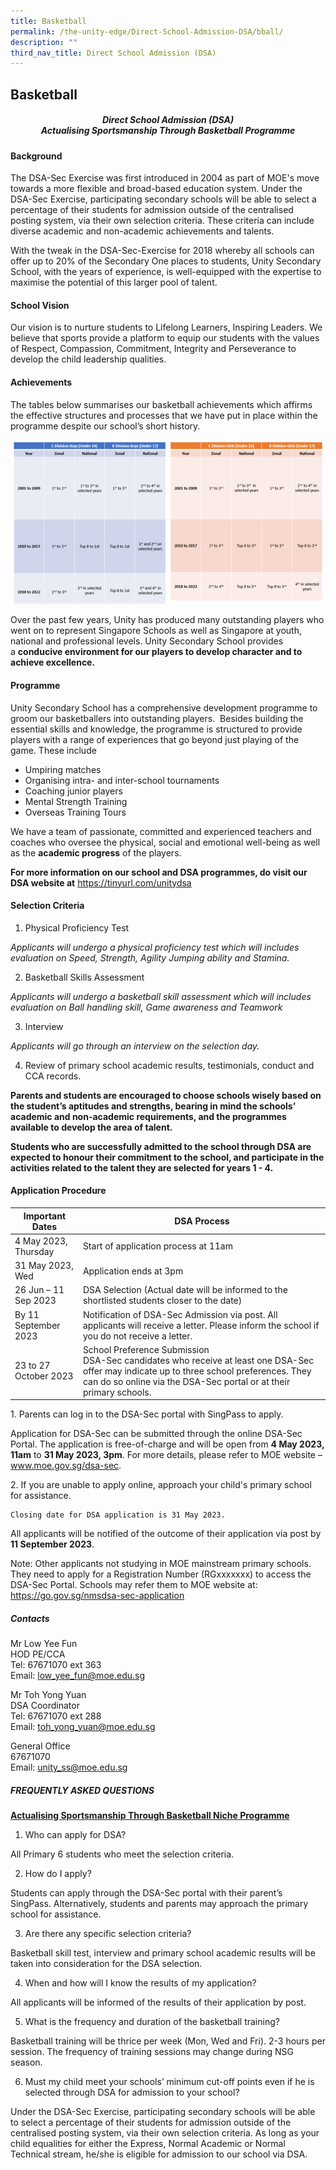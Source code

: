 ```yaml
---
title: Basketball
permalink: /the-unity-edge/Direct-School-Admission-DSA/bball/
description: ""
third_nav_title: Direct School Admission (DSA)
---
```

## Basketball

##### <center>Direct School Admission (DSA)<br>Actualising Sportsmanship Through Basketball Programme</center>

#### Background

The DSA-Sec Exercise was first introduced in 2004 as part of MOE's move towards a more flexible and broad-based education system. Under the DSA-Sec Exercise, participating secondary schools will be able to select a percentage of their students for admission outside of the centralised posting system, via their own selection criteria. These criteria can include diverse academic and non-academic achievements and talents.

With the tweak in the DSA-Sec-Exercise for 2018 whereby all schools can offer up to 20% of the Secondary One places to students, Unity Secondary School, with the years of experience, is well-equipped with the expertise to maximise the potential of this larger pool of talent. 

#### School Vision&nbsp;

Our vision is to nurture students to Lifelong Learners, Inspiring Leaders. We believe that sports provide a platform to equip our students with the values of Respect, Compassion, Commitment, Integrity and Perseverance to develop the child leadership qualities.

#### Achievements

The tables below summarises our basketball achievements which affirms the effective structures and processes that we have put in place within the programme despite our school’s short history.

![](/images/dsa_bball_table_2022%20v2.png)


Over the past few years, Unity has produced many outstanding players who went on to represent Singapore Schools as well as Singapore at youth, national and professional levels. Unity&nbsp;Secondary School provides a&nbsp;**conducive environment for our players to develop character and to achieve excellence.**

#### Programme&nbsp;

Unity Secondary School has a comprehensive development programme to groom our basketballers into outstanding players.&nbsp; Besides building the essential skills and knowledge, the programme is structured to provide players with a range of experiences that go beyond just playing of the game. These include

*   Umpiring matches
*   Organising intra- and inter-school tournaments
*   Coaching junior players
*   Mental Strength Training
*   Overseas Training Tours

We have a team of passionate, committed and experienced teachers and coaches who oversee the physical, social and emotional well-being&nbsp;as well as the&nbsp;**academic progress**&nbsp;of the players.

**For more information on our school and DSA programmes, do visit our DSA website at** https://tinyurl.com/unitydsa

#### Selection Criteria

1.	Physical Proficiency Test

*Applicants will undergo a physical proficiency test which will includes evaluation on Speed, Strength, Agility Jumping ability and Stamina.*

2.	Basketball Skills Assessment

*Applicants will undergo a basketball skill assessment which will includes evaluation on Ball handling skill, Game awareness and Teamwork*

3.	Interview

*Applicants will go through an interview on the selection day.*

4.	Review of primary school academic results, testimonials, conduct and CCA records.

**Parents and students are encouraged to choose schools wisely based on the student’s aptitudes and strengths, bearing in mind the schools’ academic and non-academic requirements, and the programmes available to develop the area of talent.**

**Students who are successfully admitted to the school through DSA are expected to honour their commitment to the school, and participate in the activities related to the talent they are selected for years 1 - 4.**

#### Application Procedure



| Important Dates | DSA Process |
| -------- | -------- | 
| 4 May 2023, Thursday   | Start of application process at 11am    | 
| 31 May 2023, Wed | Application ends at 3pm | 
| 26 Jun – 11 Sep 2023     | DSA Selection (Actual date will be informed to the shortlisted students closer to the date)     | 
| By 11 September 2023    | Notification of DSA-Sec Admission via post. All applicants will receive a letter. Please inform the school if you do not receive a letter.     | 
| 23 to 27 October 2023      | School Preference Submission <br>DSA-Sec candidates who receive at least one DSA-Sec offer may indicate up to three school preferences. They can do so online via the DSA-Sec portal or at their primary schools.    |

<p>
1.	Parents can log in to the DSA-Sec portal with SingPass to apply. 

Application for DSA-Sec can be submitted through the online DSA-Sec Portal. The application is free-of-charge and will be open from **4 May 2023, 11am** to **31 May 2023, 3pm**. For more details, please refer to MOE website – www.moe.gov.sg/dsa-sec.
</p><p>
2.	If you are unable to apply online, approach your child's primary school for assistance. 

	Closing date for DSA application is 31 May 2023.

All applicants will be notified of the outcome of their application via post by **11 September 2023**.

Note: 
Other applicants not studying in MOE mainstream primary schools. They need to apply for a Registration Number (RGxxxxxxx) to access the DSA-Sec Portal. Schools may refer them to MOE website at: https://go.gov.sg/nmsdsa-sec-application
</p>

##### Contacts
	
Mr Low Yee Fun<br>
HOD PE/CCA<br>
Tel: 67671070 ext 363<br>
Email: low_yee_fun@moe.edu.sg<br>

Mr Toh Yong Yuan<br>
DSA Coordinator<br>
Tel: 67671070 ext 288<br>
Email: toh_yong_yuan@moe.edu.sg<br>

General Office <br>
67671070<br>
Email: unity_ss@moe.edu.sg


##### FREQUENTLY ASKED QUESTIONS 
**<u>Actualising Sportsmanship Through Basketball Niche Programme</u>**

1. Who can apply for DSA? 

All Primary 6 students who meet the selection criteria. 

2. How do I apply? 

Students can apply through the DSA-Sec portal with their parent’s SingPass. Alternatively, students and parents may approach the primary school for assistance. 

3. Are there any specific selection criteria? 

Basketball skill test, interview and primary school academic results will be taken into consideration for the DSA selection.

4. When and how will I know the results of my application? 

All applicants will be informed of the results of their application by post. 

5. What is the frequency and duration of the basketball training? 

Basketball training will be thrice per week (Mon, Wed and Fri). 2-3 hours per session. The frequency of training sessions may change during NSG season.

6. Must my child meet your schools’ minimum cut-off points even if he is selected through DSA for admission to your school?

Under the DSA-Sec Exercise, participating secondary schools will be able to select a percentage of their students for admission outside of the centralised posting system, via their own selection criteria. As long as your child equalities for either the Express, Normal Academic or Normal Technical stream, he/she is eligible for admission to our school via DSA.